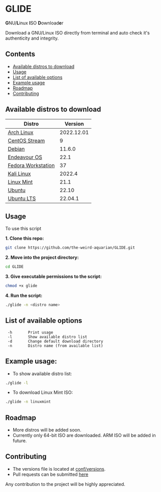 # GLIDE
**G**NU/**L**inux **I**SO **D**ownload**e**r

Download a GNU/Linux ISO directly from terminal and auto check it's authenticity and integrity.



## Contents
- [Available distros to download](#available-distros-to-download)
- [Usage](#usage)
- [List of available options](#list-of-available-options)
- [Example usage](#example-usage)
- [Roadmap](#roadmap)
- [Contributing](#contributing)



## Available distros to download

Distro | Version
--- | ---
[Arch Linux](https://archlinux.org/) | 2022.12.01
[CentOS Stream](https://www.centos.org/) | 9
[Debian](https://www.debian.org/) | 11.6.0
[Endeavour OS](https://endeavouros.com/) | 22.1
[Fedora Workstation](https://getfedora.org/) | 37
[Kali Linux](https://www.kali.org/) | 2022.4
[Linux Mint](https://linuxmint.com/) | 21.1
[Ubuntu](https://ubuntu.com/) | 22.10
[Ubuntu LTS](https://ubuntu.com/) | 22.04.1



## Usage
To use this script

**1. Clone this repo:**
```sh
git clone https://github.com/the-weird-aquarian/GLIDE.git
```

**2. Move into the project directory:**
```sh
cd GLIDE
```

**3. Give executable permissions to the script:**
```sh
chmod +x glide
```

**4. Run the script:**
```sh
./glide -n <distro name>
```



## List of available options
```
 -h       Print usage
 -l       Show available distro list
 -d       Change default download directory
 -n       Distro name (from available list)
```



## Example usage:
- To show available distro list:
```sh
./glide -l
```
- To download Linux Mint ISO:
```sh
./glide -n linuxmint
```



## Roadmap
- More distros will be added soon.
- Currently only 64-bit ISO are downloaded. ARM ISO will be added in future.



## Contributing
- The versions file is located at [conf/versions](https://github.com/the-weird-aquarian/GLIDE/blob/main/conf/versions).
- Pull requests can be submitted [here](https://github.com/the-weird-aquarian/GLIDE/pulls)

Any contribution to the project will be highly appreciated.
